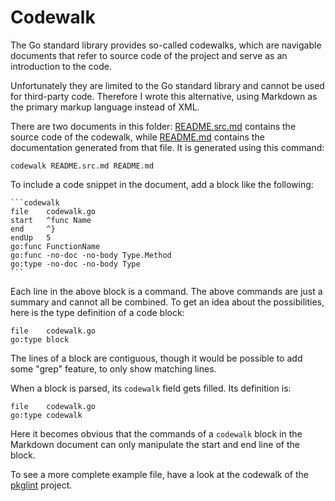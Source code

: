 # Codewalk

The Go standard library provides so-called codewalks, which are navigable
documents that refer to source code of the project and serve as an
introduction to the code.

Unfortunately they are limited to the Go standard library and cannot be
used for third-party code. Therefore I wrote this alternative, using Markdown
as the primary markup language instead of XML.

There are two documents in this folder: [README.src.md](README.src.md)
contains the source code of the codewalk, while [README.md](README.md)
contains the documentation generated from that file. It is generated
using this command:

~~~shell script
codewalk README.src.md README.md
~~~

To include a code snippet in the document, add a block like the following:

    ```codewalk
    file    codewalk.go
    start   ^func Name
    end     ^}
    endUp   5
    go:func FunctionName
    go:func -no-doc -no-body Type.Method
    go:type -no-doc -no-body Type
    ```

Each line in the above block is a command. The above commands are just a
summary and cannot all be combined. To get an idea about the possibilities,
here is the type definition of a code block:

```codewalk
file    codewalk.go
go:type block
```

The lines of a block are contiguous, though it would be possible to add
some "grep" feature, to only show matching lines.

When a block is parsed, its `codewalk` field gets filled. Its definition is:

```codewalk
file    codewalk.go
go:type codewalk
```

Here it becomes obvious that the commands of a `codewalk` block in the
Markdown document can only manipulate the start and end line of the block.

To see a more complete example file, have a look at the codewalk of the
[pkglint](https://github.com/rillig/pkglint/blob/master/codewalk.md) project.
